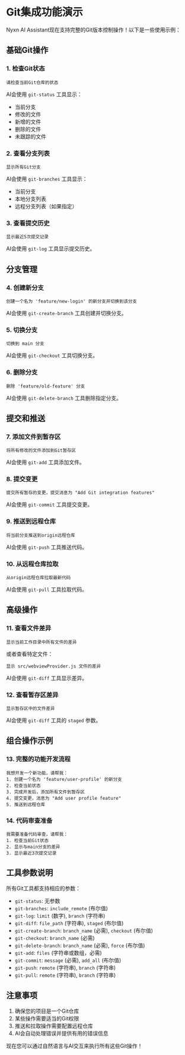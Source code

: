 # Git集成功能演示

Nyxn AI Assistant现在支持完整的Git版本控制操作！以下是一些使用示例：

## 基础Git操作

### 1. 检查Git状态
```
请检查当前Git仓库的状态
```
AI会使用 `git-status` 工具显示：
- 当前分支
- 修改的文件
- 新增的文件
- 删除的文件
- 未跟踪的文件

### 2. 查看分支列表
```
显示所有Git分支
```
AI会使用 `git-branches` 工具显示：
- 当前分支
- 本地分支列表
- 远程分支列表（如果指定）

### 3. 查看提交历史
```
显示最近5次提交记录
```
AI会使用 `git-log` 工具显示提交历史。

## 分支管理

### 4. 创建新分支
```
创建一个名为 'feature/new-login' 的新分支并切换到该分支
```
AI会使用 `git-create-branch` 工具创建并切换分支。

### 5. 切换分支
```
切换到 main 分支
```
AI会使用 `git-checkout` 工具切换分支。

### 6. 删除分支
```
删除 'feature/old-feature' 分支
```
AI会使用 `git-delete-branch` 工具删除指定分支。

## 提交和推送

### 7. 添加文件到暂存区
```
将所有修改的文件添加到Git暂存区
```
AI会使用 `git-add` 工具添加文件。

### 8. 提交变更
```
提交所有暂存的变更，提交消息为 "Add Git integration features"
```
AI会使用 `git-commit` 工具提交变更。

### 9. 推送到远程仓库
```
将当前分支推送到origin远程仓库
```
AI会使用 `git-push` 工具推送代码。

### 10. 从远程仓库拉取
```
从origin远程仓库拉取最新代码
```
AI会使用 `git-pull` 工具拉取代码。

## 高级操作

### 11. 查看文件差异
```
显示当前工作目录中所有文件的差异
```
或者查看特定文件：
```
显示 src/webviewProvider.js 文件的差异
```
AI会使用 `git-diff` 工具显示差异。

### 12. 查看暂存区差异
```
显示暂存区中的文件差异
```
AI会使用 `git-diff` 工具的 `staged` 参数。

## 组合操作示例

### 13. 完整的功能开发流程
```
我想开发一个新功能，请帮我：
1. 创建一个名为 'feature/user-profile' 的新分支
2. 检查当前状态
3. 完成开发后，添加所有文件到暂存区
4. 提交变更，消息为 "Add user profile feature"
5. 推送到远程仓库
```

### 14. 代码审查准备
```
我需要准备代码审查，请帮我：
1. 检查当前Git状态
2. 显示与main分支的差异
3. 显示最近3次提交记录
```

## 工具参数说明

所有Git工具都支持相应的参数：

- `git-status`: 无参数
- `git-branches`: `include_remote` (布尔值)
- `git-log`: `limit` (数字), `branch` (字符串)
- `git-diff`: `file_path` (字符串), `staged` (布尔值)
- `git-create-branch`: `branch_name` (必需), `checkout` (布尔值)
- `git-checkout`: `branch_name` (必需)
- `git-delete-branch`: `branch_name` (必需), `force` (布尔值)
- `git-add`: `files` (字符串或数组，必需)
- `git-commit`: `message` (必需), `add_all` (布尔值)
- `git-push`: `remote` (字符串), `branch` (字符串)
- `git-pull`: `remote` (字符串), `branch` (字符串)

## 注意事项

1. 确保您的项目是一个Git仓库
2. 某些操作需要适当的Git权限
3. 推送和拉取操作需要配置远程仓库
4. AI会自动处理错误并提供有用的错误信息

现在您可以通过自然语言与AI交互来执行所有这些Git操作！
